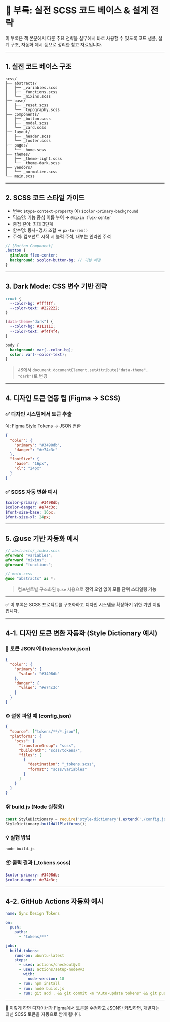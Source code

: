 # 📎 부록: 실전 SCSS 코드 베이스 & 설계 전략

이 부록은 책 본문에서 다룬 주요 전략을 실무에서 바로 사용할 수 있도록 코드 샘플, 설계 구조, 자동화 예시 등으로 정리한 참고 자료입니다.

---

## 1. 실전 코드 베이스 구조

```
scss/
├── abstracts/
│   ├── _variables.scss
│   ├── _functions.scss
│   └── _mixins.scss
├── base/
│   ├── _reset.scss
│   └── _typography.scss
├── components/
│   ├── _button.scss
│   ├── _modal.scss
│   └── _card.scss
├── layout/
│   ├── _header.scss
│   └── _footer.scss
├── pages/
│   └── _home.scss
├── themes/
│   ├── _theme-light.scss
│   └── _theme-dark.scss
├── vendors/
│   └── _normalize.scss
└── main.scss
```

---

## 2. SCSS 코드 스타일 가이드

- 변수: `$type-context-property` 예) `$color-primary-background`
- 믹스인: 기능 중심 이름 부여 → `@mixin flex-center`
- 중첩 깊이: 최대 3단계
- 함수명: 동사+명사 조합 → `px-to-rem()`
- 주석: 컴포넌트 시작 시 블럭 주석, 내부는 인라인 주석

```scss
// [Button Component]
.button {
  @include flex-center;
  background: $color-button-bg; // 기본 배경
}
```

---

## 3. Dark Mode: CSS 변수 기반 전략

```scss
:root {
  --color-bg: #ffffff;
  --color-text: #222222;
}

[data-theme="dark"] {
  --color-bg: #111111;
  --color-text: #f4f4f4;
}

body {
  background: var(--color-bg);
  color: var(--color-text);
}
```

> JS에서 `document.documentElement.setAttribute("data-theme", "dark")`로 변경

---

## 4. 디자인 토큰 연동 팁 (Figma → SCSS)

### ✅ 디자인 시스템에서 토큰 추출

예: Figma Style Tokens → JSON 변환

```json
{
  "color": {
    "primary": "#3498db",
    "danger": "#e74c3c"
  },
  "fontSize": {
    "base": "16px",
    "xl": "24px"
  }
}
```

### ✅ SCSS 자동 변환 예시

```scss
$color-primary: #3498db;
$color-danger: #e74c3c;
$font-size-base: 16px;
$font-size-xl: 24px;
```

---

## 5. @use 기반 자동화 예시

```scss
// abstracts/_index.scss
@forward "variables";
@forward "mixins";
@forward "functions";

// main.scss
@use "abstracts" as *;
```

> 컴포넌트별 구조화된 `@use` 사용으로 **전역 오염 없이 모듈 단위 스타일링 가능**

---

✅ 이 부록은 SCSS 프로젝트를 구조화하고 디자인 시스템을 확장하기 위한 기반 지침입니다.

---

## 4-1. 디자인 토큰 변환 자동화 (Style Dictionary 예시)

### 📁 토큰 JSON 예 (tokens/color.json)
```json
{
  "color": {
    "primary": {
      "value": "#3498db"
    },
    "danger": {
      "value": "#e74c3c"
    }
  }
}
```

### ⚙️ 설정 파일 예 (config.json)
```json
{
  "source": ["tokens/**/*.json"],
  "platforms": {
    "scss": {
      "transformGroup": "scss",
      "buildPath": "scss/tokens/",
      "files": [
        {
          "destination": "_tokens.scss",
          "format": "scss/variables"
        }
      ]
    }
  }
}
```

### 🛠 build.js (Node 실행용)
```js
const StyleDictionary = require('style-dictionary').extend('./config.json');
StyleDictionary.buildAllPlatforms();
```

### 💡 실행 방법
```bash
node build.js
```

### 📦 출력 결과 (_tokens.scss)
```scss
$color-primary: #3498db;
$color-danger: #e74c3c;
```

---

## 4-2. GitHub Actions 자동화 예시

```yaml
name: Sync Design Tokens

on:
  push:
    paths:
      - 'tokens/**'

jobs:
  build-tokens:
    runs-on: ubuntu-latest
    steps:
      - uses: actions/checkout@v3
      - uses: actions/setup-node@v3
        with:
          node-version: 18
      - run: npm install
      - run: node build.js
      - run: git add . && git commit -m "Auto-update tokens" && git push
```

---

📌 이렇게 하면 디자이너가 Figma에서 토큰을 수정하고 JSON만 커밋하면, 개발자는 최신 SCSS 토큰을 자동으로 받게 됩니다.